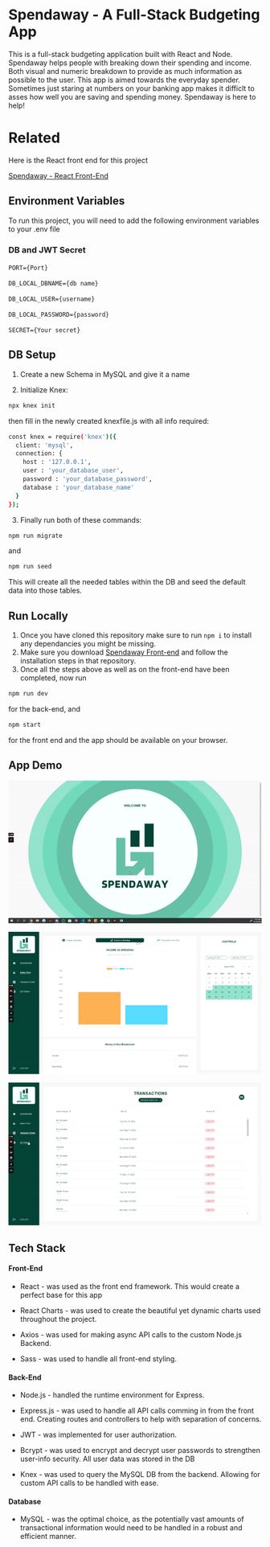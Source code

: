 # Spendaway - A Full-Stack Budgeting App

This is a full-stack budgeting application built with React and Node. Spendaway helps people with breaking down their
spending and income. Both visual and numeric breakdown to provide as much information as possible to the user.
This app is aimed towards the everyday spender. Sometimes just staring at numbers on your banking app makes it
difficlt to asses how well you are saving and spending money. Spendaway is here to help!

# Related

Here is the React front end for this project

[Spendaway - React Front-End](https://github.com/Danko2111/Spendaway)

## Environment Variables

To run this project, you will need to add the following environment variables to your .env file

### DB and JWT Secret

`PORT={Port}`

`DB_LOCAL_DBNAME={db name}`

`DB_LOCAL_USER={username}`

`DB_LOCAL_PASSWORD={password}`

`SECRET={Your secret}`

## DB Setup

1. Create a new Schema in MySQL and give it a name

2. Initialize Knex:

```bash
npx knex init
```

then fill in the newly created knexfile.js with all info required:

```bash
const knex = require('knex')({
  client: 'mysql',
  connection: {
    host : '127.0.0.1',
    user : 'your_database_user',
    password : 'your_database_password',
    database : 'your_database_name'
  }
});
```

3. Finally run both of these commands:

```bash
npm run migrate
```

and

```bash
npm run seed
```

This will create all the needed tables within the DB and seed the default data into those tables.

## Run Locally

1. Once you have cloned this repository make sure to run `npm i` to install any dependancies you might be missing.
2. Make sure you download [Spendaway Front-end](https://github.com/Danko2111/Spendaway) and follow the installation steps in that repository.
3. Once all the steps above as well as on the front-end have been completed, now run

```bash
npm run dev
```

for the back-end, and

```bash
npm start
```

for the front end and the app should be available on your browser.

## App Demo

![Spendaway Gif 1](https://github.com/Danko2111/Spendaway/blob/main/src/Data/Gifs/ezgif.com-gif-maker.gif)

![Spendaway Gif 2](https://github.com/Danko2111/Spendaway/blob/main/src/Data/Gifs/ezgif.com-gif-maker%20(1).gif)

![Spendaway Gif 3](https://github.com/Danko2111/Spendaway/blob/main/src/Data/Gifs/ezgif.com-gif-maker%20(2).gif)

## Tech Stack

#### Front-End

- React - was used as the front end framework. This would create a perfect base for this app

- React Charts - was used to create the beautiful yet dynamic charts used throughout the project.

- Axios - was used for making async API calls to the custom Node.js Backend.

- Sass - was used to handle all front-end styling.

#### Back-End

- Node.js - handled the runtime environment for Express.

- Express.js - was used to handle all API calls comming in from the front end. Creating routes and controllers to help with separation of concerns.

- JWT - was implemented for user authorization.

- Bcrypt - was used to encrypt and decrypt user passwords to strengthen user-info security. All user data was stored in the DB

- Knex - was used to query the MySQL DB from the backend. Allowing for custom API calls to be handled with ease.

#### Database

- MySQL - was the optimal choice, as the potentially vast amounts of transactional information would need to be handled in a robust and efficient manner.

